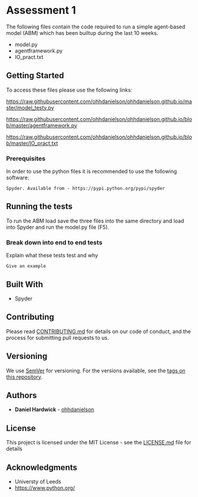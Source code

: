 # Assessment 1 

The following files contain the code required to run a simple agent-based model (ABM) which has been builtup during the last 10 weeks. 

* model.py
* agentframework.py
* IO_pract.txt

## Getting Started

To access these files please use the following links:

https://raw.githubusercontent.com/ohhdanielson/ohhdanielson.github.io/master/model_testy.py

https://raw.githubusercontent.com/ohhdanielson/ohhdanielson.github.io/blob/master/agentframework.py

https://raw.githubusercontent.com/ohhdanielson/ohhdanielson.github.io/blob/master/IO_pract.txt

### Prerequisites

In order to use the python files it is recommended to use the following software:

```
Spyder. Available from - https://pypi.python.org/pypi/spyder
```


## Running the tests

To run the ABM load save the three files into the same directory and load into Spyder and run the model.py file (F5). 

### Break down into end to end tests

Explain what these tests test and why

```
Give an example
```


## Built With

* Spyder

## Contributing

Please read [CONTRIBUTING.md](https://gist.github.com/PurpleBooth/b24679402957c63ec426) for details on our code of conduct, and the process for submitting pull requests to us.

## Versioning

We use [SemVer](http://semver.org/) for versioning. For the versions available, see the [tags on this repository](https://github.com/your/project/tags). 

## Authors

* **Daniel Hardwick** - [ohhdanielson](https://github.com/ohhdanielson)


## License

This project is licensed under the MIT License - see the [LICENSE.md](LICENSE.md) file for details

## Acknowledgments

* Universty of Leeds
* https://www.python.org/

